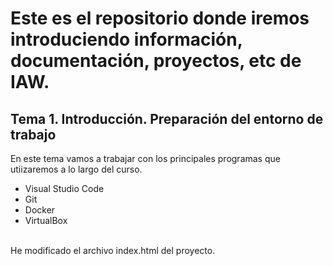 # Este es el repositorio donde iremos introduciendo información, documentación, proyectos, etc de IAW.
## Tema 1. Introducción. Preparación del entorno de trabajo
En este tema vamos a trabajar con los principales programas que utiizaremos a lo largo del curso.
- Visual Studio Code
- Git
- Docker
- VirtualBox
<br />
He modificado el archivo index.html del proyecto.